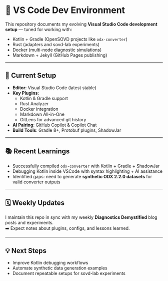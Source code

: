 # 🚀 VS Code Dev Environment

This repository documents my evolving **Visual Studio Code development setup** — tuned for working with:
- Kotlin + Gradle (OpenSOVD projects like `odx-converter`)
- Rust (adapters and sovd-lab experiments)
- Docker (multi-node diagnostic simulations)
- Markdown + Jekyll (GitHub Pages publishing)

---

## 🔧 Current Setup
- **Editor**: Visual Studio Code (latest stable)
- **Key Plugins**:
  - Kotlin & Gradle support
  - Rust Analyzer
  - Docker integration
  - Markdown All-in-One
  - GitLens for advanced git history
- **AI Pairing**: GitHub Copilot & Copilot Chat  
- **Build Tools**: Gradle 8+, Protobuf plugins, ShadowJar

---

## 📚 Recent Learnings
- Successfully compiled `odx-converter` with Kotlin + Gradle + ShadowJar
- Debugging Kotlin inside VSCode with syntax highlighting + AI assistance
- Identified gaps: need to generate **synthetic ODX 2.2.0 datasets** for valid converter outputs

---

## 🗓️ Weekly Updates
I maintain this repo in sync with my weekly **Diagnostics Demystified** blog posts and experiments.  
➡️ Expect notes about plugins, configs, and lessons learned.

---

## 💡 Next Steps
- Improve Kotlin debugging workflows
- Automate synthetic data generation examples
- Document repeatable setups for sovd-lab experiments
